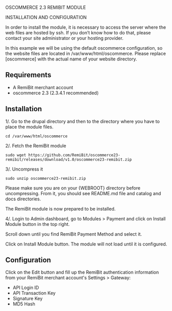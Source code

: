 OSCOMMERCE 2.3 REMIBIT MODULE

INSTALLATION AND CONFIGURATION

In order to install the module, it is necessary to access the server where the web files are hosted by ssh. If you don’t know how to do that, please contact your site administrator or your hosting provider.

In this example we will be using the default oscommerce configuration, so the website files are located in /var/www/html/oscommerce. Please replace [oscommerce] with the actual name of your website directory.

## Requirements

* A RemiBit merchant account
* oscommerce 2.3 (2.3.4.1 recommended)


## Installation

1/. Go to the drupal directory and then to the directory where you have to place the module files.

```
cd /var/www/html/oscommerce
```

2/. Fetch the RemiBit module

```
sudo wget https://github.com/RemiBit/oscommerce23-remibit/releases/download/v1.0/oscommerce23-remibit.zip
```

3/. Uncompress it

```
sudo unzip oscommerce23-remibit.zip
```

Please make sure you are on your {WEBROOT} directory before uncompressing. From it, you should see README.md file and catalog and docs directories.

The RemiBit module is now prepared to be installed.

4/. Login to Admin dashboard, go to Modules > Payment and click on Install Module button in the top right. 

Scroll down until you find RemiBit Payment Method and select it.

Click on Install Module button. The module will not load until it is configured.


## Configuration

Click on the Edit button and fill up the RemiBit authentication information from your RemiBit merchant account's Settings > Gateway:

* API Login ID
* API Transaction Key
* Signature Key
* MD5 Hash


